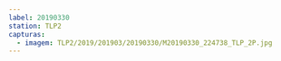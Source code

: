 ```yaml
---
label: 20190330
station: TLP2
capturas:
  - imagem: TLP2/2019/201903/20190330/M20190330_224738_TLP_2P.jpg
---
```

